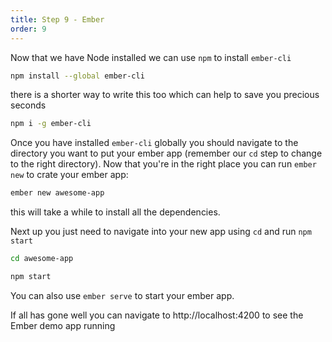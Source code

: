 ```yaml
---
title: Step 9 - Ember
order: 9
---
```


Now that we have Node installed we can use `npm` to install `ember-cli`

```bash
npm install --global ember-cli
```

there is a shorter way to write this too which can help to save you precious seconds

```bash
npm i -g ember-cli
```

Once you have installed `ember-cli` globally you should navigate to the directory you want to put your ember app (remember our `cd` step to change to the right directory). Now that you're in the right place you can run `ember new` to crate your ember app:

```bash
ember new awesome-app
```

this will take a while to install all the dependencies.

Next up you just need to navigate into your new app using `cd` and run `npm start`

```bash
cd awesome-app

npm start
```

You can also use `ember serve` to start your ember app.

If all has gone well you can navigate to http://localhost:4200 to see the Ember demo app running
